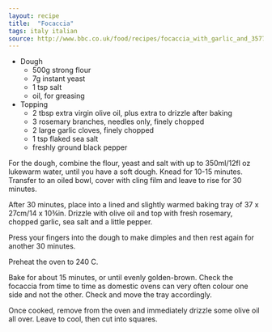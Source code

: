 ```yaml
---
layout: recipe
title:  "Focaccia"
tags: italy italian
source: http://www.bbc.co.uk/food/recipes/focaccia_with_garlic_and_35777
---
```

* Dough
  * 500g strong flour
  * 7g instant yeast
  * 1 tsp salt
  * oil, for greasing
* Topping
  * 2 tbsp extra virgin olive oil, plus extra to drizzle after baking
  * 3 rosemary branches, needles only, finely chopped
  * 2 large garlic cloves, finely chopped
  * 1 tsp flaked sea salt
  * freshly ground black pepper

For the dough, combine the flour, yeast and salt with up to 350ml/12fl oz lukewarm water, until you have a soft dough. Knead for 10-15 minutes. Transfer to an oiled bowl, cover with cling film and leave to rise for 30 minutes.

After 30 minutes, place into a lined and slightly warmed baking tray of 37 x 27cm/14 x 10¾in. Drizzle with olive oil and top with fresh rosemary, chopped garlic, sea salt and a little pepper.

Press your fingers into the dough to make dimples and then rest again for another 30 minutes.

Preheat the oven to 240 C.

Bake for about 15 minutes, or until evenly golden-brown. Check the focaccia from time to time as domestic ovens can very often colour one side and not the other. Check and move the tray accordingly.

Once cooked, remove from the oven and immediately drizzle some olive oil all over. Leave to cool, then cut into squares.
